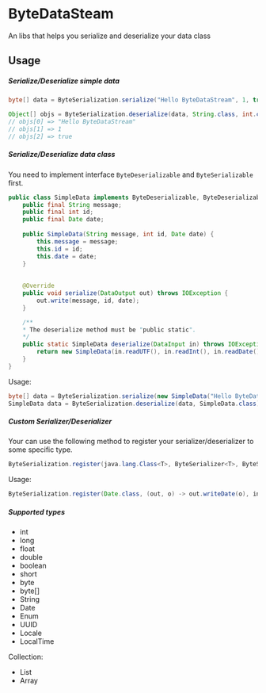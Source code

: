# ByteDataSteam
An libs that helps you serialize and deserialize your data class

## Usage

##### Serialize/Deserialize simple data

```java
byte[] data = ByteSerialization.serialize("Hello ByteDataStream", 1, true);

Object[] objs = ByteSerialization.deserialize(data, String.class, int.class, boolean.class);
// objs[0] => "Hello ByteDataStream"
// objs[1] => 1
// objs[2] => true
```


##### Serialize/Deserialize data class

You need to implement interface `ByteDeserializable` and `ByteSerializable` first.

```java
public class SimpleData implements ByteDeserializable, ByteDeserializable {
    public final String message;
    public final int id;
    public final Date date;
    
    public SimpleData(String message, int id, Date date) {
        this.message = message;
        this.id = id;
        this.date = date;
    }
    
   
    @Override
    public void serialize(DataOutput out) throws IOException {
        out.write(message, id, date);
    }

    /**
    * The deserialize method must be "public static".
    */
    public static SimpleData deserialize(DataInput in) throws IOException {
        return new SimpleData(in.readUTF(), in.readInt(), in.readDate());
    }
}
```

Usage:

```java
byte[] data = ByteSerialization.serialize(new SimpleData("Hello ByteDataStream", 1, new Date()));
SimpleData data = ByteSerialization.deserialize(data, SimpleData.class);
```

##### Custom Serializer/Deserializer

Your can use the following method to register your serializer/deserializer to some specific type.
```java
ByteSerialization.register(java.lang.Class<T>, ByteSerializer<T>, ByteSteamDeserializer<T>);
```
Usage:
```java
ByteSerialization.register(Date.class, (out, o) -> out.writeDate(o), in -> in.readDate());
```

##### Supported types

* int
* long
* float
* double
* boolean
* short
* byte
* byte[]
* String
* Date
* Enum
* UUID
* Locale
* LocalTime

Collection: 

* List
* Array